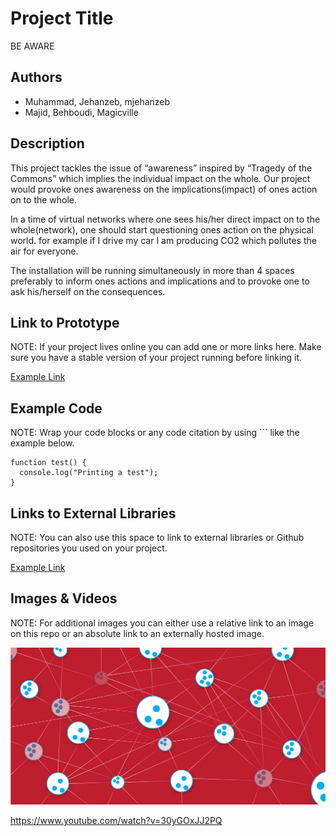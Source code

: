 # Project Title
BE AWARE

## Authors
- Muhammad, Jehanzeb, mjehanzeb
- Majid, Behboudi, Magicville

## Description
This project tackles the issue of “awareness” inspired by “Tragedy of the Commons” which implies the individual impact on the whole. Our project would provoke ones awareness on the implications(impact) of ones action on to the whole.

In a time of  virtual networks where one sees his/her direct impact on to the whole(network), one should start questioning ones action on the physical world. for example if I drive my car I am producing CO2 which pollutes the air for everyone.

The installation will be running simultaneously in more than 4 spaces preferably to inform ones actions and implications and to provoke one to ask his/herself on the consequences.

## Link to Prototype
NOTE: If your project lives online you can add one or more links here. Make sure you have a stable version of your project running before linking it.

[Example Link](http://www.google.com "Example Link")

## Example Code
NOTE: Wrap your code blocks or any code citation by using ``` like the example below.
```
function test() {
  console.log("Printing a test");
}
```
## Links to External Libraries
 NOTE: You can also use this space to link to external libraries or Github repositories you used on your project.

[Example Link](http://www.google.com "Example Link")

## Images & Videos
NOTE: For additional images you can either use a relative link to an image on this repo or an absolute link to an externally hosted image.

![Example Image](project_images/cover.jpg?raw=true "Example Image")

https://www.youtube.com/watch?v=30yGOxJJ2PQ
